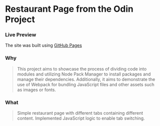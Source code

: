 # Restaurant Page from the Odin Project
### Live Preview
The site was built using [GitHub Pages](https://gichukimwangi88.github.io/restaurantPage/)
### Why
> This project aims to showcase the process of dividing code into modules and utilizing Node Pack Manager to install packages and manage their dependencies. Additionally, it aims to demonstrate the use of Webpack for bundling JavaScript files and other assets such as images or fonts.
### What
> Simple restaurant page with different tabs containing different content.
> Implemented JavaScript logic to enable tab switching.


